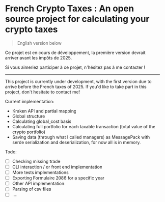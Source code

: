 # French Crypto Taxes : An open source project for calculating your crypto taxes

> English version below

Ce projet est en cours de développement, la première version devrait arriver avant les impôts de 2025. 

Si vous aimeriez participer à ce projet, n'hésitez pas à me contacter !

------------

This project is currently under development, with the first version due to arrive before the French taxes of 2025. 
If you'd like to take part in this project, don't hesitate to contact me!


Current implementation:
- Kraken API and partial mapping
- Global structure 
- Calculating global_cost basis
- Calculating full portfolio for each taxable transaction (total value of the crypto portfolio)
- Saving data (through what I called managers) as MessagePack with serde serialization and deserialization, for now all is in memory.

Todo: 
- [ ] Checking missing trade
- [ ] CLI interaction / or front end implementation
- [ ] More tests implementations
- [ ] Exporting Formulaire 2086 for a specific year
- [ ] Other API implementation
- [ ] Parsing of csv files
- [ ] ....
